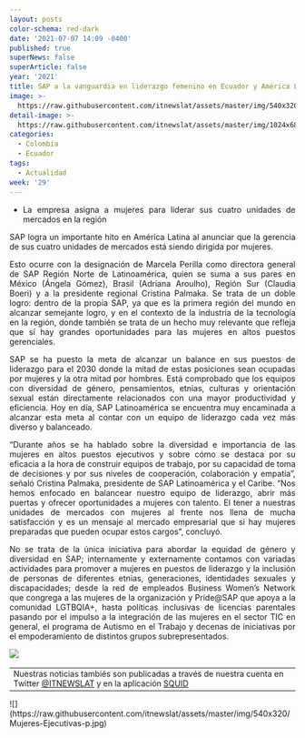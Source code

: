 ```yaml
---
layout: posts
color-schema: red-dark
date: '2021-07-07 14:09 -0400'
published: true
superNews: false
superArticle: false
year: '2021'
title: SAP a la vanguardia en liderazgo femenino en Ecuador y América Latina
image: >-
  https://raw.githubusercontent.com/itnewslat/assets/master/img/540x320/Mujeres-Ejecutivas-p.jpg
detail-image: >-
  https://raw.githubusercontent.com/itnewslat/assets/master/img/1024x680/Mujeres-Ejecutivas-g.jpg
categories:
  - Colombia
  - Ecuador
tags:
  - Actualidad
week: '29'
---
```

<ul style="text-align: justify;">
	<li>La empresa asigna a mujeres para liderar sus cuatro unidades de mercados en la región</li>
</ul>
<p style="text-align: justify;">SAP logra un importante hito en América Latina al anunciar que la gerencia de sus cuatro unidades de mercados está siendo dirigida por mujeres.</p>
<p style="text-align: justify;">Esto ocurre con la designación de Marcela Perilla como directora general de SAP Región Norte de Latinoamérica, quien se suma a sus pares en México (Ángela Gómez), Brasil (Adriana Aroulho), Región Sur (Claudia Boeri) y a la presidente regional Cristina Palmaka. Se trata de un doble logro: dentro de la propia SAP, ya que es la primera región del mundo en alcanzar semejante logro, y en el contexto de la industria de la tecnología en la región, donde también se trata de un hecho muy relevante que refleja que sí hay grandes oportunidades para las mujeres en altos puestos gerenciales.</p>
<p style="text-align: justify;">SAP se ha puesto la meta de alcanzar un balance en sus puestos de liderazgo para el 2030 donde la mitad de estas posiciones sean ocupadas por mujeres y la otra mitad por hombres. Está comprobado que los equipos con diversidad de género, pensamientos, etnias, culturas y orientación sexual están directamente relacionados con una mayor productividad y eficiencia. Hoy en día, SAP Latinoamérica se encuentra muy encaminada a alcanzar esta meta al contar con un equipo de liderazgo cada vez más diverso y balanceado.</p>
<p style="text-align: justify;">“Durante años se ha hablado sobre la diversidad e importancia de las mujeres en altos puestos ejecutivos y sobre cómo se destaca por su eficacia a la hora de construir equipos de trabajo, por su capacidad de toma de decisiones y por sus niveles de cooperación, colaboración y empatía”, señaló Cristina Palmaka, presidente de SAP Latinoamérica y el Caribe. “Nos hemos enfocado en balancear nuestro equipo de liderazgo, abrir más puertas y ofrecer oportunidades a mujeres con talento. El tener a nuestras unidades de mercados con mujeres al frente nos llena de mucha satisfacción y es un mensaje al mercado empresarial que si hay mujeres preparadas que pueden ocupar estos cargos”, concluyó.</p>
<p style="text-align: justify;">No se trata de la única iniciativa para abordar la equidad de género y diversidad en SAP; internamente y externamente contamos con variadas actividades para promover a mujeres en puestos de liderazgo y la inclusión de personas de diferentes etnias, generaciones, identidades sexuales y discapacidades; desde la red de empleados Business Women’s Network que congrega a las mujeres de la organización y Pride@SAP que apoya a la comunidad LGTBQIA+, hasta políticas inclusivas de licencias parentales pasando por el impulso a la integración de las mujeres en el sector TIC en general, el programa de Autismo en el Trabajo y decenas de iniciativas por el empoderamiento de distintos grupos subrepresentados.</p>

<img src="https://tracker.metricool.com/c3po.jpg?hash=56f88a41e39ab42c063cc51676587a04"/>

<table>
<tbody>
<tr>
<td style="text-align: justify;">Nuestras noticias tambiés son publicadas a través de nuestra cuenta en Twitter <a href="https://twitter.com/itnewslat?lang=es">@ITNEWSLAT</a> y en la aplicación <a href="https://squidapp.co/en/">SQUID</a></td>
<td></td>
</tr>
</tbody>
</table>
![](https://raw.githubusercontent.com/itnewslat/assets/master/img/540x320/Mujeres-Ejecutivas-p.jpg)